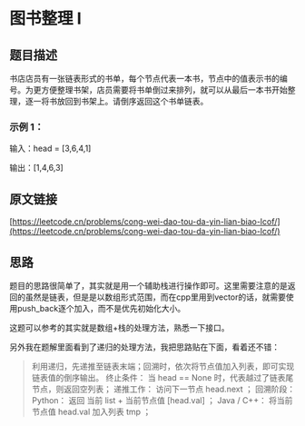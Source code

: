 # 图书整理 I

## 题目描述

书店店员有一张链表形式的书单，每个节点代表一本书，节点中的值表示书的编号。为更方便整理书架，店员需要将书单倒过来排列，就可以从最后一本书开始整理，逐一将书放回到书架上。请倒序返回这个书单链表。

### 示例 1：

输入：head = [3,6,4,1]

输出：[1,4,6,3]

## 原文链接
[https://leetcode.cn/problems/cong-wei-dao-tou-da-yin-lian-biao-lcof/](https://leetcode.cn/problems/cong-wei-dao-tou-da-yin-lian-biao-lcof/)

## 思路

题目的思路很简单了，其实就是用一个辅助栈进行操作即可。这里需要注意的是返回的虽然是链表，但是是以数组形式范围，而在cpp里用到vector的话，就需要使用push_back逐个加入，而不是优先初始化大小。

这题可以参考的其实就是数组+栈的处理方法，熟悉一下接口。

另外我在题解里面看到了递归的处理方法，我把思路贴在下面，看着还不错：

> 利用递归，先递推至链表末端；回溯时，依次将节点值加入列表，即可实现链表值的倒序输出。
> 终止条件： 当 head == None 时，代表越过了链表尾节点，则返回空列表；
> 递推工作： 访问下一节点 head.next ；
> 回溯阶段：
> Python： 返回 当前 list + 当前节点值 [head.val] ；
> Java / C++： 将当前节点值 head.val 加入列表 tmp ；

